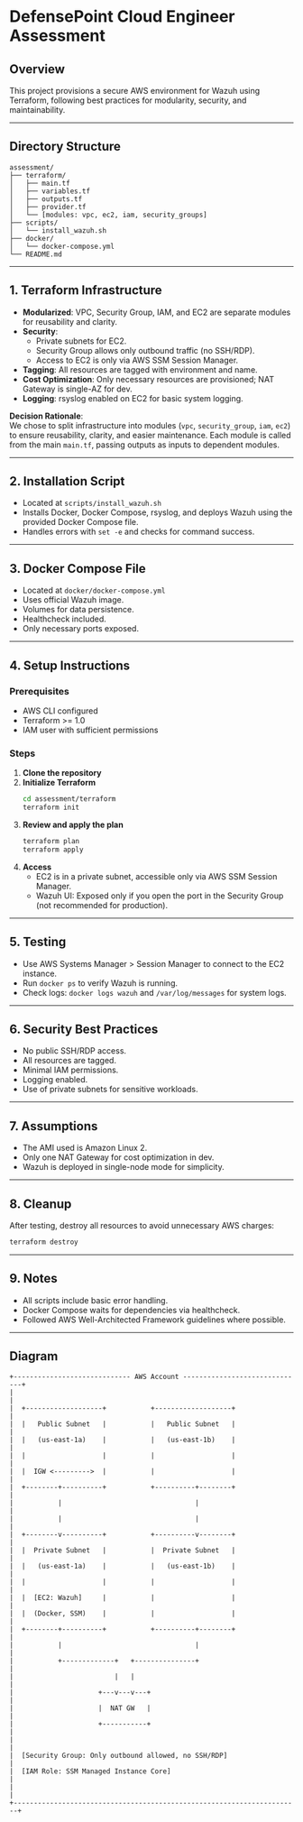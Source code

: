# DefensePoint Cloud Engineer Assessment

## Overview

This project provisions a secure AWS environment for Wazuh using Terraform, following best practices for modularity, security, and maintainability.

---

## Directory Structure

```
assessment/
├── terraform/
│   ├── main.tf
│   ├── variables.tf
│   ├── outputs.tf
│   ├── provider.tf
│   └── [modules: vpc, ec2, iam, security_groups]
├── scripts/
│   └── install_wazuh.sh
├── docker/
│   └── docker-compose.yml
└── README.md
```

---

## 1. **Terraform Infrastructure**

- **Modularized**: VPC, Security Group, IAM, and EC2 are separate modules for reusability and clarity.
- **Security**: 
  - Private subnets for EC2.
  - Security Group allows only outbound traffic (no SSH/RDP).
  - Access to EC2 is only via AWS SSM Session Manager.
- **Tagging**: All resources are tagged with environment and name.
- **Cost Optimization**: Only necessary resources are provisioned; NAT Gateway is single-AZ for dev.
- **Logging**: rsyslog enabled on EC2 for basic system logging.

**Decision Rationale**:  
We chose to split infrastructure into modules (`vpc`, `security_group`, `iam`, `ec2`) to ensure reusability, clarity, and easier maintenance. Each module is called from the main `main.tf`, passing outputs as inputs to dependent modules.

---

## 2. **Installation Script**

- Located at `scripts/install_wazuh.sh`
- Installs Docker, Docker Compose, rsyslog, and deploys Wazuh using the provided Docker Compose file.
- Handles errors with `set -e` and checks for command success.

---

## 3. **Docker Compose File**

- Located at `docker/docker-compose.yml`
- Uses official Wazuh image.
- Volumes for data persistence.
- Healthcheck included.
- Only necessary ports exposed.

---

## 4. **Setup Instructions**

### Prerequisites

- AWS CLI configured
- Terraform >= 1.0
- IAM user with sufficient permissions

### Steps

1. **Clone the repository**
2. **Initialize Terraform**
   ```sh
   cd assessment/terraform
   terraform init
   ```
3. **Review and apply the plan**
   ```sh
   terraform plan
   terraform apply
   ```
4. **Access**
   - EC2 is in a private subnet, accessible only via AWS SSM Session Manager.
   - Wazuh UI: Exposed only if you open the port in the Security Group (not recommended for production).

---

## 5. **Testing**

- Use AWS Systems Manager > Session Manager to connect to the EC2 instance.
- Run `docker ps` to verify Wazuh is running.
- Check logs: `docker logs wazuh` and `/var/log/messages` for system logs.

---

## 6. **Security Best Practices**

- No public SSH/RDP access.
- All resources are tagged.
- Minimal IAM permissions.
- Logging enabled.
- Use of private subnets for sensitive workloads.

---

## 7. **Assumptions**

- The AMI used is Amazon Linux 2.
- Only one NAT Gateway for cost optimization in dev.
- Wazuh is deployed in single-node mode for simplicity.

---

## 8. **Cleanup**

After testing, destroy all resources to avoid unnecessary AWS charges:

```sh
terraform destroy
```

---

## 9. **Notes**

- All scripts include basic error handling.
- Docker Compose waits for dependencies via healthcheck.
- Followed AWS Well-Architected Framework guidelines where possible.

---

## Diagram

```
+----------------------------- AWS Account ------------------------------+
|                                                                       |
|  +-------------------+           +-------------------+                |
|  |   Public Subnet   |           |   Public Subnet   |                |
|  |   (us-east-1a)    |           |   (us-east-1b)    |                |
|  |                   |           |                   |                |
|  |  IGW <--------->  |           |                   |                |
|  +--------+----------+           +----------+--------+                |
|           |                                 |                         |
|           |                                 |                         |
|  +--------v----------+           +----------v--------+                |
|  |  Private Subnet   |           |  Private Subnet   |                |
|  |   (us-east-1a)    |           |   (us-east-1b)    |                |
|  |                   |           |                   |                |
|  |  [EC2: Wazuh]     |           |                   |                |
|  |  (Docker, SSM)    |           |                   |                |
|  +--------+----------+           +----------+--------+                |
|           |                                 |                         |
|           +-------------+   +---------------+                         |
|                         |   |                                         |
|                     +---v---v---+                                    |
|                     |  NAT GW   |                                    |
|                     +-----------+                                    |
|                                                                       |
|  [Security Group: Only outbound allowed, no SSH/RDP]                  |
|  [IAM Role: SSM Managed Instance Core]                                |
|                                                                       |
+-----------------------------------------------------------------------+
```